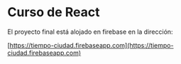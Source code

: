 # Curso de React


El proyecto final está alojado en firebase en la dirección:

[https://tiempo-ciudad.firebaseapp.com](https://tiempo-ciudad.firebaseapp.com) 

